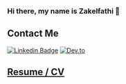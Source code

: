 ### Hi there, my name is Zakelfathi 👋

## Contact Me

[![Linkedin Badge](https://img.shields.io/badge/-Zakelfathi-blue?&style=flat&logoColor=white&color=6aa6f8&logo=Linkedin&logoColor=white&link=https://www.linkedin.com/in/zakelfathi/)](https://www.linkedin.com/in/zakelfathi/) 
[![Dev.to](https://img.shields.io/badge/elfathi.me-0A0A0A?style=social&logo=mywebsite&style=flat&logoColor=white)](https://elfathi.me/)


## [Resume / CV](https://crimson-tarah-60.tiiny.site/)
